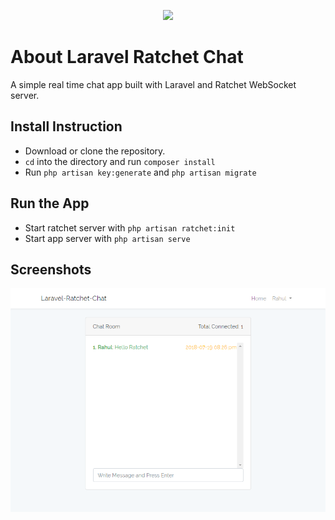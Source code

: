 <p align="center"><img src="https://laravel.com/assets/img/components/logo-laravel.svg"></p>

# About Laravel Ratchet Chat

A simple real time chat app built with Laravel and Ratchet WebSocket server.

## Install Instruction

- Download or clone the repository.
- `cd` into the directory and run `composer install`
- Run `php artisan key:generate` and `php artisan migrate`

## Run the App

- Start ratchet server with `php artisan ratchet:init`
- Start app server with `php artisan serve`

## Screenshots

![Chatbox](https://github.com/rahulhaque/laravel-ratchet-chat/blob/master/public/screenshots/screenshot-1.png)
